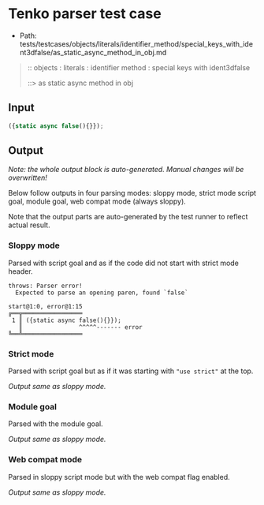 # Tenko parser test case

- Path: tests/testcases/objects/literals/identifier_method/special_keys_with_ident3dfalse/as_static_async_method_in_obj.md

> :: objects : literals : identifier method : special keys with ident3dfalse
>
> ::> as static async method in obj

## Input

`````js
({static async false(){}});
`````

## Output

_Note: the whole output block is auto-generated. Manual changes will be overwritten!_

Below follow outputs in four parsing modes: sloppy mode, strict mode script goal, module goal, web compat mode (always sloppy).

Note that the output parts are auto-generated by the test runner to reflect actual result.

### Sloppy mode

Parsed with script goal and as if the code did not start with strict mode header.

`````
throws: Parser error!
  Expected to parse an opening paren, found `false`

start@1:0, error@1:15
╔══╦═════════════════
 1 ║ ({static async false(){}});
   ║                ^^^^^------- error
╚══╩═════════════════

`````

### Strict mode

Parsed with script goal but as if it was starting with `"use strict"` at the top.

_Output same as sloppy mode._

### Module goal

Parsed with the module goal.

_Output same as sloppy mode._

### Web compat mode

Parsed in sloppy script mode but with the web compat flag enabled.

_Output same as sloppy mode._
